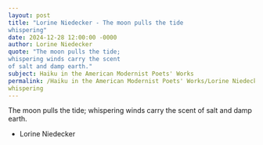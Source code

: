 ```yaml
---
layout: post
title: "Lorine Niedecker - The moon pulls the tide
whispering"
date: 2024-12-28 12:00:00 -0000
author: Lorine Niedecker
quote: "The moon pulls the tide;
whispering winds carry the scent
of salt and damp earth."
subject: Haiku in the American Modernist Poets' Works
permalink: /Haiku in the American Modernist Poets' Works/Lorine Niedecker/Lorine Niedecker - The moon pulls the tide
whispering
---
```


The moon pulls the tide;
whispering winds carry the scent
of salt and damp earth.

- Lorine Niedecker
